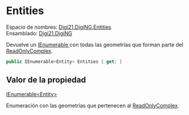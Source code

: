 # Entities

Espacio de nombres: [Digi21.DigiNG.Entities](../../)  
Ensamblado: [Digi21.DigiNG](../../../)

Devuelve un [IEnumerable ](https://docs.microsoft.com/en-us/dotnet/api/system.collections.generic.ienumerable-1?view=net-5.0)con todas las geometrías que forman parte del [ReadOnlyComplex](../).

```csharp
public IEnumerable<Entity> Entities { get; }
```

## Valor de la propiedad

[IEnumerable&lt;Entity&gt;](https://docs.microsoft.com/en-us/dotnet/api/system.collections.generic.ienumerable-1?view=net-5.0)

Enumeración con las geometrías que pertenecen al [ReadOnlyComplex](../).




